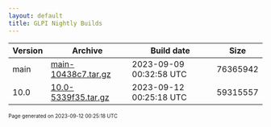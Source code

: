 ```yaml
---
layout: default
title: GLPI Nightly Builds
---
```


Version|Archive|Build date|Size
---|---|---|---
main|[main-10438c7.tar.gz](main-10438c7.tar.gz)|2023-09-09 00:32:58 UTC|76365942
10.0|[10.0-5339f35.tar.gz](10.0-5339f35.tar.gz)|2023-09-12 00:25:18 UTC|59315557

<font size="1">Page generated on 2023-09-12 00:25:18 UTC</font>

